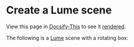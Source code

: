 # Create a Lume scene

View this page in [Docsify-This](https://docsify-this.net) to see it [rendered](https://docsify-this.net/?executeScript=true&basePath=https://raw.githubusercontent.com/trusktr/tmp/main&homepage=test.md#/). 

The following is a [Lume](https://lume.io) scene with a rotating box:

<div style="width: 400px; height: 300px;">
  <lume-scene webgl>
    <lume-box id="box" size="100 100 100" mount-point="0.5 0.5 0.5" color="royalblue" rotation="10 20 30"></lume-box>
    <lume-camera-rig initial-distance="500" min-distance="100" max-distance="1200">
      <lume-point-light color="white" position="-500 -500 500"></lume-point-light>
    </lume-camera-rig>
  </lume-scene>
</div>
